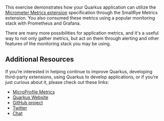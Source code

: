 This exercise demonstrates how your Quarkus application can utilize the [Micrometer Metrics extension](https://quarkus.io/guides/micrometer) specification through the SmallRye Metrics extension. You also consumed these metrics using a popular monitoring stack with Prometheus and Grafana.

There are many more possibilities for application metrics, and it's a useful way to not only gather metrics, but act on them through alerting and other features of the monitoring stack you may be using.

## Additional Resources

If you’re interested in helping continue to improve Quarkus, developing third-party extensions, using Quarkus to develop applications, or if you’re just curious about it, please check out these links:

* [MicroProfile Metrics](https://github.com/eclipse/microprofile-metrics)
* [Quarkus Website](http://quarkus.io/)
* [GitHub project](https://github.com/quarkusio/quarkus)
* [Twitter](https://twitter.com/QuarkusIO)
* [Chat](https://quarkusio.zulipchat.com/)
